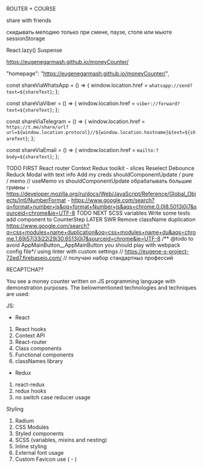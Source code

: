 ROUTER + COURSE 

share with friends

скидывать мелодию только при смене, паузе, стопе или мьюте
sessionStorage



React.lazy()
Suspense


https://eugenegarmash.github.io/moneyCounter/

  "homepage": "https://eugenegarmash.github.io/moneyCounter/",


  const shareViaWhatsApp = () => {
    window.location.href = `whatsapp://send?text=${shareText}`;
  };

  const shareViaViber = () => {
    window.location.href = `viber://forward?text=${shareText}`;
  };

  const shareViaTelegram = () => {
    window.location.href = `https://t.me/share/url?url=${window.location.protocol}//${window.location.hostname}&text=${shareText}`;
  };

  const shareViaEmail = () => {
    window.location.href = `mailto:?body=${shareText}`;
  };






  

TODO FIRST
  React router
  Context
  Redux toolkit - slices
  Reselect
  Debounce
  Reduck
  Modal with text info
  Add my creds
  shouldComponentUpdate / pure / memo // useMemo vs shouldComponentUpdate
  обрабатывать большие гривны
    - https://developer.mozilla.org/ru/docs/Web/JavaScript/Reference/Global_Objects/Intl/NumberFormat
    - https://www.google.com/search?q=format+number+js&oq=format+Number+js&aqs=chrome.0.0l8.5013j0j7&sourceid=chrome&ie=UTF-8
TODO NEXT
  SCSS variables
  Write some tests
  add component to CounterStep
LATER
  SWR
  Remove className duplication
    https://www.google.com/search?q=css+modules+name+duplication&oq=css+modules+name+du&aqs=chrome.1.69i57j33i22i29i30.6513j0j7&sourceid=chrome&ie=UTF-8
    /** @todo to avoid AppMainButton__AppMainButton you should play with webpack config file*/
    using linter with custom settings
  // https://eugene-s-project-72ed7.firebaseio.com/ // получаю набор стандартныз профессий

RECAPTCHA??


You see a money counter written on JS programming
language with demonstration purposes.
The belowmentioned technologies and techniques are used:

JS:
- React
1. React hooks
2. Context API
3. React-router
4. Class components
5. Functional components
6. classNames library
- Redux
1. react-redux
2. redux hooks
3. no switch case reducer usage

Styling
1. Radium
2. CSS Modules
3. Styled components
4. SCSS (variables, mixins and nesting)
5. Inline styling
6. External font usage
7. Custom Favicon use ( - )
